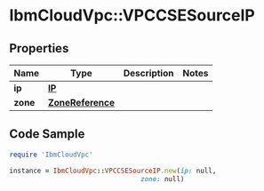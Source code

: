 # IbmCloudVpc::VPCCSESourceIP

## Properties

Name | Type | Description | Notes
------------ | ------------- | ------------- | -------------
**ip** | [**IP**](IP.md) |  | 
**zone** | [**ZoneReference**](ZoneReference.md) |  | 

## Code Sample

```ruby
require 'IbmCloudVpc'

instance = IbmCloudVpc::VPCCSESourceIP.new(ip: null,
                                 zone: null)
```


